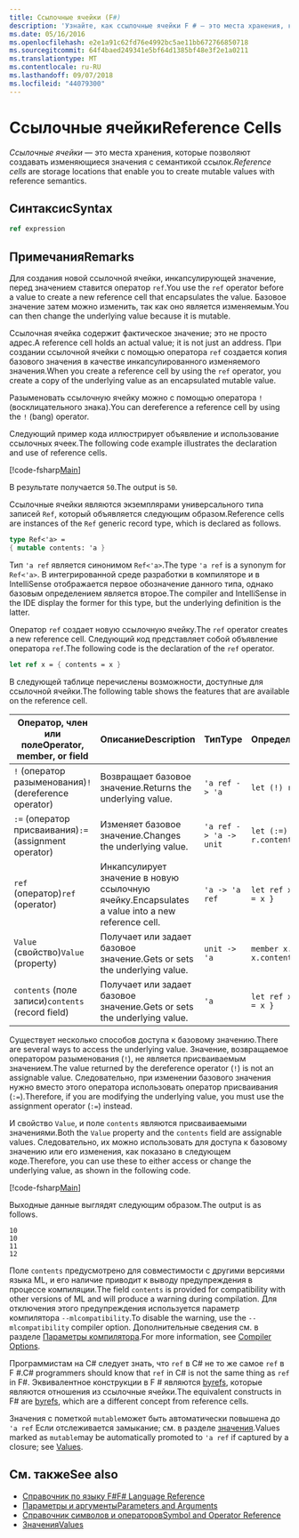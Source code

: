 ```yaml
---
title: Ссылочные ячейки (F#)
description: 'Узнайте, как ссылочные ячейки F # — это места хранения, которые позволяют создавать изменяющиеся значения с семантикой ссылок.'
ms.date: 05/16/2016
ms.openlocfilehash: e2e1a91c62fd76e4992bc5ae11bb672766850718
ms.sourcegitcommit: 64f4baed249341e5bf64d1385bf48e3f2e1a0211
ms.translationtype: MT
ms.contentlocale: ru-RU
ms.lasthandoff: 09/07/2018
ms.locfileid: "44079300"
---
```

# <a name="reference-cells"></a><span data-ttu-id="534be-103">Ссылочные ячейки</span><span class="sxs-lookup"><span data-stu-id="534be-103">Reference Cells</span></span>

<span data-ttu-id="534be-104">*Ссылочные ячейки* — это места хранения, которые позволяют создавать изменяющиеся значения с семантикой ссылок.</span><span class="sxs-lookup"><span data-stu-id="534be-104">*Reference cells* are storage locations that enable you to create mutable values with reference semantics.</span></span>

## <a name="syntax"></a><span data-ttu-id="534be-105">Синтаксис</span><span class="sxs-lookup"><span data-stu-id="534be-105">Syntax</span></span>

```fsharp
ref expression
```

## <a name="remarks"></a><span data-ttu-id="534be-106">Примечания</span><span class="sxs-lookup"><span data-stu-id="534be-106">Remarks</span></span>

<span data-ttu-id="534be-107">Для создания новой ссылочной ячейки, инкапсулирующей значение, перед значением ставится оператор `ref`.</span><span class="sxs-lookup"><span data-stu-id="534be-107">You use the `ref` operator before a value to create a new reference cell that encapsulates the value.</span></span> <span data-ttu-id="534be-108">Базовое значение затем можно изменить, так как оно является изменяемым.</span><span class="sxs-lookup"><span data-stu-id="534be-108">You can then change the underlying value because it is mutable.</span></span>

<span data-ttu-id="534be-109">Ссылочная ячейка содержит фактическое значение; это не просто адрес.</span><span class="sxs-lookup"><span data-stu-id="534be-109">A reference cell holds an actual value; it is not just an address.</span></span> <span data-ttu-id="534be-110">При создании ссылочной ячейки с помощью оператора `ref` создается копия базового значения в качестве инкапсулированного изменяемого значения.</span><span class="sxs-lookup"><span data-stu-id="534be-110">When you create a reference cell by using the `ref` operator, you create a copy of the underlying value as an encapsulated mutable value.</span></span>

<span data-ttu-id="534be-111">Разыменовать ссылочную ячейку можно с помощью оператора `!` (восклицательного знака).</span><span class="sxs-lookup"><span data-stu-id="534be-111">You can dereference a reference cell by using the `!` (bang) operator.</span></span>

<span data-ttu-id="534be-112">Следующий пример кода иллюстрирует объявление и использование ссылочных ячеек.</span><span class="sxs-lookup"><span data-stu-id="534be-112">The following code example illustrates the declaration and use of reference cells.</span></span>

[!code-fsharp[Main](../../../samples/snippets/fsharp/lang-ref-1/snippet2201.fs)]

<span data-ttu-id="534be-113">В результате получается `50`.</span><span class="sxs-lookup"><span data-stu-id="534be-113">The output is `50`.</span></span>

<span data-ttu-id="534be-114">Ссылочные ячейки являются экземплярами универсального типа записей `Ref`, который объявляется следующим образом.</span><span class="sxs-lookup"><span data-stu-id="534be-114">Reference cells are instances of the `Ref` generic record type, which is declared as follows.</span></span>

```fsharp
type Ref<'a> =
{ mutable contents: 'a }
```

<span data-ttu-id="534be-115">Тип `'a ref` является синонимом `Ref<'a>`.</span><span class="sxs-lookup"><span data-stu-id="534be-115">The type `'a ref` is a synonym for `Ref<'a>`.</span></span> <span data-ttu-id="534be-116">В интегрированной среде разработки в компиляторе и в IntelliSense отображается первое обозначение данного типа, однако базовым определением является второе.</span><span class="sxs-lookup"><span data-stu-id="534be-116">The compiler and IntelliSense in the IDE display the former for this type, but the underlying definition is the latter.</span></span>

<span data-ttu-id="534be-117">Оператор `ref` создает новую ссылочную ячейку.</span><span class="sxs-lookup"><span data-stu-id="534be-117">The `ref` operator creates a new reference cell.</span></span> <span data-ttu-id="534be-118">Следующий код представляет собой объявление оператора `ref`.</span><span class="sxs-lookup"><span data-stu-id="534be-118">The following code is the declaration of the `ref` operator.</span></span>

```fsharp
let ref x = { contents = x }
```

<span data-ttu-id="534be-119">В следующей таблице перечислены возможности, доступные для ссылочной ячейки.</span><span class="sxs-lookup"><span data-stu-id="534be-119">The following table shows the features that are available on the reference cell.</span></span>

|<span data-ttu-id="534be-120">Оператор, член или поле</span><span class="sxs-lookup"><span data-stu-id="534be-120">Operator, member, or field</span></span>|<span data-ttu-id="534be-121">Описание</span><span class="sxs-lookup"><span data-stu-id="534be-121">Description</span></span>|<span data-ttu-id="534be-122">Тип</span><span class="sxs-lookup"><span data-stu-id="534be-122">Type</span></span>|<span data-ttu-id="534be-123">Определение</span><span class="sxs-lookup"><span data-stu-id="534be-123">Definition</span></span>|
|--------------------------|-----------|----|----------|
|<span data-ttu-id="534be-124">`!` (оператор разыменования)</span><span class="sxs-lookup"><span data-stu-id="534be-124">`!` (dereference operator)</span></span>|<span data-ttu-id="534be-125">Возвращает базовое значение.</span><span class="sxs-lookup"><span data-stu-id="534be-125">Returns the underlying value.</span></span>|`'a ref -> 'a`|`let (!) r = r.contents`|
|<span data-ttu-id="534be-126">`:=` (оператор присваивания)</span><span class="sxs-lookup"><span data-stu-id="534be-126">`:=` (assignment operator)</span></span>|<span data-ttu-id="534be-127">Изменяет базовое значение.</span><span class="sxs-lookup"><span data-stu-id="534be-127">Changes the underlying value.</span></span>|`'a ref -> 'a -> unit`|`let (:=) r x = r.contents <- x`|
|<span data-ttu-id="534be-128">`ref` (оператор)</span><span class="sxs-lookup"><span data-stu-id="534be-128">`ref` (operator)</span></span>|<span data-ttu-id="534be-129">Инкапсулирует значение в новую ссылочную ячейку.</span><span class="sxs-lookup"><span data-stu-id="534be-129">Encapsulates a value into a new reference cell.</span></span>|`'a -> 'a ref`|`let ref x = { contents = x }`|
|<span data-ttu-id="534be-130">`Value` (свойство)</span><span class="sxs-lookup"><span data-stu-id="534be-130">`Value` (property)</span></span>|<span data-ttu-id="534be-131">Получает или задает базовое значение.</span><span class="sxs-lookup"><span data-stu-id="534be-131">Gets or sets the underlying value.</span></span>|`unit -> 'a`|`member x.Value = x.contents`|
|<span data-ttu-id="534be-132">`contents` (поле записи)</span><span class="sxs-lookup"><span data-stu-id="534be-132">`contents` (record field)</span></span>|<span data-ttu-id="534be-133">Получает или задает базовое значение.</span><span class="sxs-lookup"><span data-stu-id="534be-133">Gets or sets the underlying value.</span></span>|`'a`|`let ref x = { contents = x }`|
<span data-ttu-id="534be-134">Существует несколько способов доступа к базовому значению.</span><span class="sxs-lookup"><span data-stu-id="534be-134">There are several ways to access the underlying value.</span></span> <span data-ttu-id="534be-135">Значение, возвращаемое оператором разыменования (`!`), не является присваиваемым значением.</span><span class="sxs-lookup"><span data-stu-id="534be-135">The value returned by the dereference operator (`!`) is not an assignable value.</span></span> <span data-ttu-id="534be-136">Следовательно, при изменении базового значения нужно вместо этого оператора использовать оператор присваивания (`:=`).</span><span class="sxs-lookup"><span data-stu-id="534be-136">Therefore, if you are modifying the underlying value, you must use the assignment operator (`:=`) instead.</span></span>

<span data-ttu-id="534be-137">И свойство `Value`, и поле `contents` являются присваиваемыми значениями.</span><span class="sxs-lookup"><span data-stu-id="534be-137">Both the `Value` property and the `contents` field are assignable values.</span></span> <span data-ttu-id="534be-138">Следовательно, их можно использовать для доступа к базовому значению или его изменения, как показано в следующем коде.</span><span class="sxs-lookup"><span data-stu-id="534be-138">Therefore, you can use these to either access or change the underlying value, as shown in the following code.</span></span>

[!code-fsharp[Main](../../../samples/snippets/fsharp/lang-ref-1/snippet2203.fs)]

<span data-ttu-id="534be-139">Выходные данные выглядят следующим образом.</span><span class="sxs-lookup"><span data-stu-id="534be-139">The output is as follows.</span></span>

```
10
10
11
12
```

<span data-ttu-id="534be-140">Поле `contents` предусмотрено для совместимости с другими версиями языка ML, и его наличие приводит к выводу предупреждения в процессе компиляции.</span><span class="sxs-lookup"><span data-stu-id="534be-140">The field `contents` is provided for compatibility with other versions of ML and will produce a warning during compilation.</span></span> <span data-ttu-id="534be-141">Для отключения этого предупреждения используется параметр компилятора `--mlcompatibility`.</span><span class="sxs-lookup"><span data-stu-id="534be-141">To disable the warning, use the `--mlcompatibility` compiler option.</span></span> <span data-ttu-id="534be-142">Дополнительные сведения см. в разделе [Параметры компилятора](compiler-options.md).</span><span class="sxs-lookup"><span data-stu-id="534be-142">For more information, see [Compiler Options](compiler-options.md).</span></span>

<span data-ttu-id="534be-143">Программистам на C# следует знать, что `ref` в C# не то же самое `ref` в F #.</span><span class="sxs-lookup"><span data-stu-id="534be-143">C# programmers should know that `ref` in C# is not the same thing as `ref` in F#.</span></span> <span data-ttu-id="534be-144">Эквивалентное конструкции в F # являются [byrefs](byrefs.md), которые являются отношения из ссылочные ячейки.</span><span class="sxs-lookup"><span data-stu-id="534be-144">The equivalent constructs in F# are [byrefs](byrefs.md), which are a different concept from reference cells.</span></span>

<span data-ttu-id="534be-145">Значения с пометкой `mutable`может быть автоматически повышена до `'a ref` Если отслеживается замыкание; см. в разделе [значения](values/index.md).</span><span class="sxs-lookup"><span data-stu-id="534be-145">Values marked as `mutable`may be automatically promoted to `'a ref` if captured by a closure; see [Values](values/index.md).</span></span>

## <a name="see-also"></a><span data-ttu-id="534be-146">См. также</span><span class="sxs-lookup"><span data-stu-id="534be-146">See also</span></span>

- [<span data-ttu-id="534be-147">Справочник по языку F#</span><span class="sxs-lookup"><span data-stu-id="534be-147">F# Language Reference</span></span>](index.md)
- [<span data-ttu-id="534be-148">Параметры и аргументы</span><span class="sxs-lookup"><span data-stu-id="534be-148">Parameters and Arguments</span></span>](parameters-and-arguments.md)
- [<span data-ttu-id="534be-149">Справочник символов и операторов</span><span class="sxs-lookup"><span data-stu-id="534be-149">Symbol and Operator Reference</span></span>](symbol-and-operator-reference/index.md)
- [<span data-ttu-id="534be-150">Значения</span><span class="sxs-lookup"><span data-stu-id="534be-150">Values</span></span>](values/index.md)
